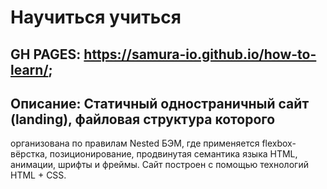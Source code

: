 # Научиться учиться #
## GH PAGES: https://samura-io.github.io/how-to-learn/;
## Описание: Статичный одностраничный сайт (landing),  файловая структура которого 
организована по правилам Nested БЭМ, где применяется flexbox-вёрстка, 
позиционирование, продвинутая семантика языка HTML, анимации, 
шрифты и фреймы. Сайт построен с помощью технологий HTML + CSS.

